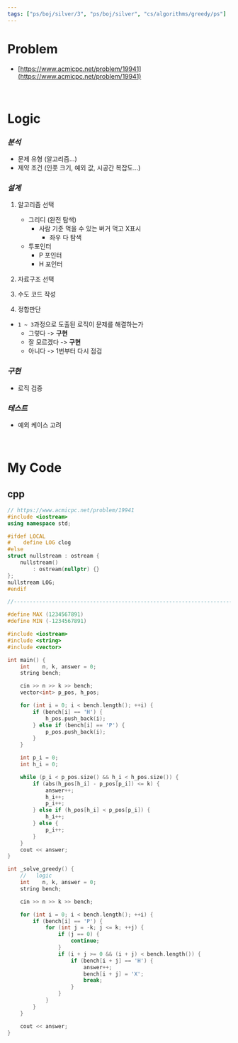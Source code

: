 ```yaml
---
tags: ["ps/boj/silver/3", "ps/boj/silver", "cs/algorithms/greedy/ps"]
---
```


# Problem
- [https://www.acmicpc.net/problem/19941](https://www.acmicpc.net/problem/19941)

<br/>

# Logic

### *분석*
- 문제 유형 (알고리즘...)
- 제약 조건 (인풋 크기, 예외 값, 시공간 복잡도...)

### *설계*
1. 알고리즘 선택
	- 그리디 (완전 탐색)
		- 사람 기준 먹을 수 있는 버거 먹고 X표시
			- 좌우 다 탐색
	- 투포인터
		- P 포인터
		- H 포인터

2. 자료구조 선택
3. 수도 코드 작성
4. 정합판단
  - `1 ~ 3`과정으로 도출된 로직이 문제를 해결하는가
    - 그렇다 -> **구현**
    - 잘 모르겠다 -> **구현**
    - 아니다 -> 1번부터 다시 점검

### *구현*
- 로직 검증

### *테스트*
- 예외 케이스 고려

<br/>

# My Code
## cpp
```cpp title="boj/19941.cpp"
// https://www.acmicpc.net/problem/19941
#include <iostream>
using namespace std;

#ifdef LOCAL
#    define LOG clog
#else
struct nullstream : ostream {
    nullstream()
        : ostream(nullptr) {}
};
nullstream LOG;
#endif

//--------------------------------------------------------------------------------------------------

#define MAX (1234567891)
#define MIN (-1234567891)

#include <iostream>
#include <string>
#include <vector>

int main() {
    int    n, k, answer = 0;
    string bench;

    cin >> n >> k >> bench;
    vector<int> p_pos, h_pos;

    for (int i = 0; i < bench.length(); ++i) {
        if (bench[i] == 'H') {
            h_pos.push_back(i);
        } else if (bench[i] == 'P') {
            p_pos.push_back(i);
        }
    }

    int p_i = 0;
    int h_i = 0;

    while (p_i < p_pos.size() && h_i < h_pos.size()) {
        if (abs(h_pos[h_i] - p_pos[p_i]) <= k) {
            answer++;
            h_i++;
            p_i++;
        } else if (h_pos[h_i] < p_pos[p_i]) {
            h_i++;
        } else {
            p_i++;
        }
    }
    cout << answer;
}

int _solve_greedy() {
    //   logic
    int    n, k, answer = 0;
    string bench;

    cin >> n >> k >> bench;

    for (int i = 0; i < bench.length(); ++i) {
        if (bench[i] == 'P') {
            for (int j = -k; j <= k; ++j) {
                if (j == 0) {
                    continue;
                }
                if (i + j >= 0 && (i + j) < bench.length()) {
                    if (bench[i + j] == 'H') {
                        answer++;
                        bench[i + j] = 'X';
                        break;
                    }
                }
            }
        }
    }

    cout << answer;
}

```
